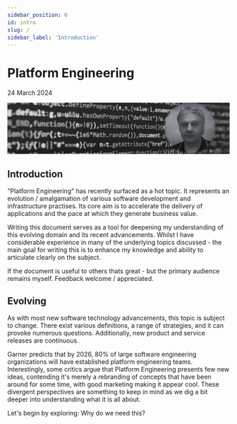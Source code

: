 ```yaml
---
sidebar_position: 0
id: intro
slug: /
sidebar_label: 'Introduction'
---
```


# Platform Engineering 

24 March 2024

![](images/banner1.png)

## Introduction

"Platform Engineering" has recently surfaced as a hot topic. It represents an evolution / amalgamation of various software development and infrastructure practises.  Its core aim is to accelerate the delivery of applications and the pace at which they generate business value.

Writing this document serves as a tool for deepening my understanding of this evolving domain and its recent advancements.   Whilst I have considerable experience in many of the underlying topics discussed - the main goal for writing this is to enhance my knowledge and ability to articulate clearly on the subject.  

If the document is useful to others thats great - but the primary audience remains myself.  Feedback welcome / appreciated.

## Evolving 

As with most new software technology advancements, this topic is subject to change. There exist various definitions, a range of strategies, and it can provoke numerous questions. Additionally, new product and service releases are continuous.

Garner predicts that by 2026, 80% of large software engineering organizations will have established platform engineering teams. Interestingly, some critics argue that Platform Engineering presents few new ideas, contending it's merely a rebranding of concepts that have been around for some time, with good marketing making it appear cool.  These divergent perspectives are something to keep in mind as we dig a bit deeper into understanding what it is all about.  

Let's begin by exploring: Why do we need this?
